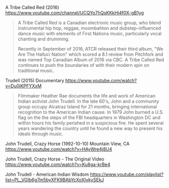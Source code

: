 A Tribe Called Red (2016)
https://www.youtube.com/channel/UCQYo7hQsKKkHi4f0X-gB1yg

> A Tribe Called Red is a Canadian electronic music group, who blend
> instrumental hip hop, reggae, moombahton and dubstep-influenced dance
> music with elements of First Nations music, particularly vocal
> chanting and drumming.
> 
> Recently in September of 2016, ATCR released their third album, "We
> Are The Halluci Nation" which scored a 8.1 review from Pitchfork and
> was named Top Canadian Album of 2016 via CBC. A Tribe Called Red
> continues to push the boundaries of with their modern spin on
> traditional music.

Trudell (2015) Documentary
https://www.youtube.com/watch?v=Du0jKPFYXxM

> Filmmaker Heather Rae documents the life and work of American Indian
> activist John Trudell. In the late 60's, John and a community group
> occupy Alcatraz Island for 21 months, bringing international
> recognition to the American Indian cause. In 1979 John burned a
> U.S. flag on the the steps of the FBI headquarters in Washington DC
> and within hours his family perished in a suspicious fire. He spent
> several years wandering the country until he found a new way to
> present his ideals through music.

John Trudell, Crazy Horse (1992-10-10) Mountain View, CA
https://www.youtube.com/watch?v=HAyWre4j8U4

John Trudell, Crazy Horse - The Original Video
https://www.youtube.com/watch?v=Ku8ga-krBe4

John Trudell - American Indian Wisdom
https://www.youtube.com/playlist?list=PL_VGIb6g7m5byXFK9BAbYcXoXIykySEkJ
